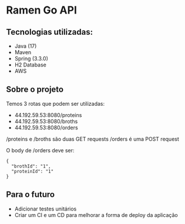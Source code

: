 # Ramen Go API

## Tecnologias utilizadas:
- Java (17)
- Maven
- Spring (3.3.0)
- H2 Database
- AWS

## Sobre o projeto
Temos 3 rotas que podem ser utilizadas:
* 44.192.59.53:8080/proteins
* 44.192.59.53:8080/broths
* 44.192.59.53:8080/orders

/proteins e /broths são duas GET requests
/orders é uma POST request

O body de /orders deve ser:
```
{
  "brothId": "1",
  "proteinId": "1"
}
```
## Para o futuro
- Adicionar testes unitários
- Criar um CI e um CD para melhorar a forma de deploy da aplicação
